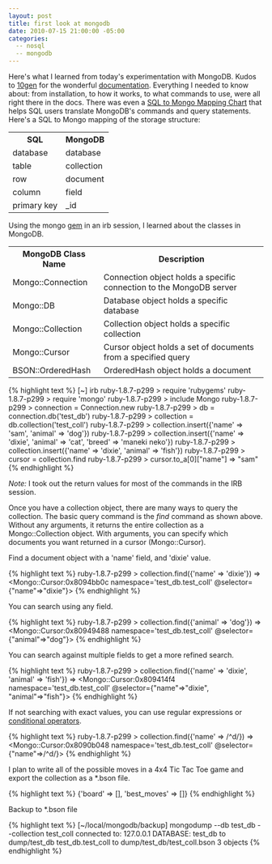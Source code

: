 ```yaml
---
layout: post
title: first look at mongodb
date: 2010-07-15 21:00:00 -05:00
categories:
  -- nosql
  -- mongodb
---
```


Here's what I learned from today's experimentation with MongoDB.  Kudos to [10gen](http://10gen.com/) for the wonderful [documentation](http://www.mongodb.org/display/DOCS/Ruby+Language+Center).  Everything I needed to know about: from installation, to how it works, to what commands to use, were all right there in the docs.  There was even a [SQL to Mongo Mapping Chart](http://www.mongodb.org/display/DOCS/SQL+to+Mongo+Mapping+Chart) that helps SQL users translate MongoDB's commands and query statements.  Here's a SQL to Mongo mapping of the storage structure:

<table>
<tr><th>SQL</th><th>MongoDB</th></tr>
<tr><td>database</td><td>database</td></tr>
<tr class='even'><td>table</td><td>collection</td></tr>
<tr><td>row</td><td>document</td></tr>
<tr class='even'><td>column</td><td>field</td></tr>
<tr><td>primary key</td><td>_id</td></tr>
</table>

Using the mongo [gem](http://rubygems.org/gems/mongo) in an irb session, I learned about the classes in MongoDB.

<table>
<tr><th>MongoDB Class Name</th><th>Description</th></tr>
<tr><td>Mongo::Connection</td><td>Connection object holds a specific connection to the MongoDB server</td></tr>
<tr class='even'><td>Mongo::DB</td><td>Database object holds a specific database</td></tr>
<tr><td>Mongo::Collection</td><td>Collection object holds a specific collection</td></tr>
<tr class='even'><td>Mongo::Cursor</td><td>Cursor object holds a set of documents from a specified query</td></tr>
<tr><td>BSON::OrderedHash</td><td>OrderedHash object holds a document</td></tr>
</table>

{% highlight text %}
[~] irb
ruby-1.8.7-p299 > require 'rubygems'
ruby-1.8.7-p299 > require 'mongo'
ruby-1.8.7-p299 > include Mongo
ruby-1.8.7-p299 > connection = Connection.new
ruby-1.8.7-p299 > db = connection.db('test_db')
ruby-1.8.7-p299 > collection = db.collection('test_coll')
ruby-1.8.7-p299 > collection.insert({'name' => 'sam', 'animal' => 'dog'})
ruby-1.8.7-p299 > collection.insert({'name' => 'dixie', 'animal' => 'cat', 'breed' => 'maneki neko'})
ruby-1.8.7-p299 > collection.insert({'name' => 'dixie', 'animal' => 'fish'})
ruby-1.8.7-p299 > cursor = collection.find
ruby-1.8.7-p299 > cursor.to_a[0]["name"]
 => "sam" 
{% endhighlight %}

*Note:* I took out the return values for most of the commands in the IRB session.

Once you have a collection object, there are many ways to query the collection.  The basic query command is the *find* command as shown above.  Without any arguments, it returns the entire collection as a Mongo::Collection object.  With arguments, you can specify which documents you want returned in a cursor (Mongo::Cursor).

Find a document object with a 'name' field, and 'dixie' value.

{% highlight text %}
ruby-1.8.7-p299 > collection.find({'name' => 'dixie'})
 => <Mongo::Cursor:0x8094bb0c namespace='test_db.test_coll' @selector={"name"=>"dixie"}> 
{% endhighlight %}

You can search using any field.

{% highlight text %}
ruby-1.8.7-p299 > collection.find({'animal' => 'dog'})
 => <Mongo::Cursor:0x80949488 namespace='test_db.test_coll' @selector={"animal"=>"dog"}> 
{% endhighlight %}

You can search against multiple fields to get a more refined search.

{% highlight text %}
ruby-1.8.7-p299 > collection.find({'name' => 'dixie', 'animal' => 'fish'})
 => <Mongo::Cursor:0x809414f4 namespace='test_db.test_coll' @selector={"name"=>"dixie", "animal"=>"fish"}> 
{% endhighlight %}

If not searching with exact values, you can use regular expressions or [conditional operators](http://www.mongodb.org/display/DOCS/Advanced+Queries).

{% highlight text %}
ruby-1.8.7-p299 > collection.find({'name' => /^d/})
 => <Mongo::Cursor:0x8090b048 namespace='test_db.test_coll' @selector={"name"=>/^d/}> 
{% endhighlight %}

I plan to write all of the possible moves in a 4x4 Tic Tac Toe game and export the collection as a \*.bson file.

{% highlight text %}
{'board' => [], 'best_moves' => []}
{% endhighlight %}

Backup to \*.bson file

{% highlight text %}
[~/local/mongodb/backup] mongodump --db test_db --collection test_coll
connected to: 127.0.0.1
DATABASE: test_db	 to 	dump/test_db
	test_db.test_coll to dump/test_db/test_coll.bson
		 3 objects
{% endhighlight %}

